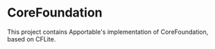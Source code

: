 CoreFoundation
==============

This project contains Apportable's implementation of CoreFoundation, based on CFLite.
